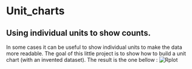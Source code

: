 # Unit_charts
## Using individual units to show counts.
In some cases it can be useful to show individual units to make the data more readable. The goal of this little project is to show how to build a unit chart (with an invented dataset). The result is the one bellow :
![Rplot](https://user-images.githubusercontent.com/29706295/58936915-2d258a80-8771-11e9-895d-83f37856d2e9.png)
